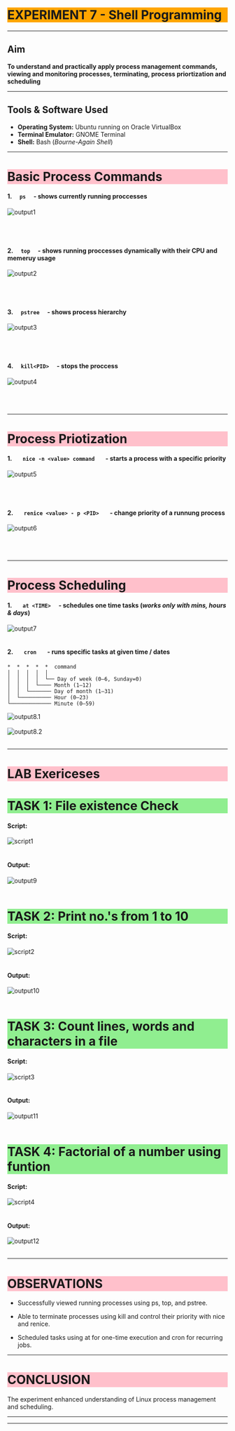 # <h1 style="background-color: orange;"> EXPERIMENT 7 - Shell Programming</h1>

---------------------------------------------------------------------------
##  Aim
   **To understand and practically apply process management commands, viewing and monitoring processes, terminating, process priortization and scheduling**

---------------------------------------------------------------------------
## Tools & Software Used 
- **Operating System:** Ubuntu running on Oracle VirtualBox  
- **Terminal Emulator:** GNOME Terminal 
- **Shell:** Bash (*Bourne-Again Shell*)

---------------------------------------------------------------------------
## <h1 style="background-color: pink;">Basic Process Commands</h1>
 #### 1. `   ps   ` - shows currently running proccesses 
  ![output1](images/701.png) <br><br><br><br>

 #### 2. `   top   ` - shows running proccesses dynamically with their CPU and memeruy usage 
  ![output2](images/702.png) <br><br><br><br>

 #### 3. `   pstree   ` - shows process hierarchy
  ![output3](images/703.png) <br><br><br><br>

 #### 4. `   kill<PID>   ` - stops the proccess
  ![output4](images/704.png) <br><br><br><br>

---------------------------------------------------------------------------
## <h1 style="background-color: pink;">Process Priotization</h1>

 #### 1. `    nice -n <value> command    ` - starts a process with a specific priority
   ![output5](images/705.png) <br><br><br><br>

 #### 2. `    renice <value> - p <PID>    ` - change priority of a runnung process
   ![output6](images/706.png) <br><br><br><br>

---------------------------------------------------------------------------
## <h1 style="background-color: pink;">Process Scheduling</h1> 

 #### 1. `    at <TIME>   ` - schedules one time tasks (*works only with mins, hours & days*)
   ![output7](images/707.png) <br><br>

 #### 2. `    cron    ` - runs specific tasks at given time / dates

```
*  *  *  *  *  command
│  │  │  │  │
│  │  │  │  └── Day of week (0–6, Sunday=0)
│  │  │  └──── Month (1–12)
│  │  └─────── Day of month (1–31)
│  └────────── Hour (0–23)
└───────────── Minute (0–59)

 ```

   ![output8.1](images/708.1.png) <br><br>
   ![output8.2](images/708.2.png) <br><br>

---------------------------------------------------------------------------
## <h1 style="background-color: pink;">LAB Exericeses</h1>

 ### <h1 style="background-color: lightgreen;">TASK 1: File existence Check</h1>
   #### Script:
   ![script1](images/709.png)<br><br>
  
   #### Output:
   ![output9](images/710.png)<br><br>

 ### <h1 style="background-color: lightgreen;">TASK 2: Print no.'s from 1 to 10</h1>
   #### Script:
   ![script2](images/711.png)<br><br>
  
   #### Output:
   ![output10](images/712.png)<br><br>

 ### <h1 style="background-color: lightgreen;"> TASK 3: Count lines, words and characters in a file</h1>
   #### Script:
   ![script3](images/713.png)<br><br>
  
   #### Output:
   ![output11](images/714.png)<br><br>

 ### <h1 style="background-color: lightgreen;">TASK 4: Factorial of a number using funtion</h1>
   #### Script:
   ![script4](images/715.png)<br><br>
  
   #### Output:
   ![output12](images/716.png)<br><br>

---------------------------------------------------------------------------
## <h1 style="background-color: pink;">OBSERVATIONS</h1>

 - Successfully viewed running processes using ps, top, and pstree.

 - Able to terminate processes using kill and control their priority with nice and renice.

 - Scheduled tasks using at for one-time execution and cron for recurring jobs.

 
---------------------------------------------------------------------------
## <h1 style="background-color: pink;">CONCLUSION</h1> 
The experiment enhanced understanding of Linux process management and scheduling.


---------------------------------------------------------------------------
---------------------------------------------------------------------------
